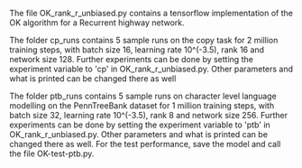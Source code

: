 The file OK_rank_r_unbiased.py contains a tensorflow implementation of the OK algorithm for a Recurrent highway network.

The folder cp_runs contains 5 sample runs on the copy task for 2 million training steps, with batch size 16, 
learning rate 10^(-3.5), rank 16 and network size 128. Further experiments can be done by setting the experiment
variable to 'cp' in OK_rank_r_unbiased.py. Other parameters and what is printed can be changed there as well

The folder ptb_runs contains 5 sample runs on character level language modelling on the PennTreeBank dataset
for 1 million training steps, with batch size 32, learning rate 10^(-3.5), rank 8 and network size 256. Further
experiments can be done by setting the experiment variable to 'ptb' in OK_rank_r_unbiased.py. Other parameters
and what is printed can be changed there as well. For the test performance, save the model and call the file 
OK-test-ptb.py.
